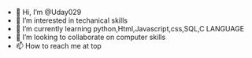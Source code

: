 - 👋 Hi, I’m @Uday029
- 👀 I’m interested in techanical skills 
- 🌱 I’m currently learning python,Html,Javascript,css,SQL,C LANGUAGE
- 💞️ I’m looking to collaborate on computer skills
- 📫 How to reach me at top

<!---
Uday029/Uday029 is a ✨ special ✨ repository because its `README.md` (this file) appears on your GitHub profile.
You can click the Preview link to take a look at your changes.
--->
